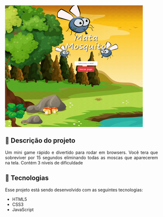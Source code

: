 <p align"center"> <img width="90%" height="400px" src="Gif.gif"> </p>

## 📝  Descrição do projeto 

<p align="justify">
  Um mini game rápido e divertido para rodar em browsers. 
 Você tera que sobreviver por 15 segundos eliminando todas as moscas que aparecerem na tela.
Contém 3 níveis de dificuldade
</p>

## 🚀 Tecnologias

Esse projeto está sendo desenvolvido com as seguintes tecnologias:

- HTML5
- CSS3
- JavaScript

